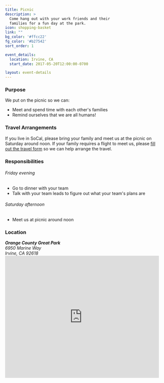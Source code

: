 ```yaml
---
title: Picnic
description: >
  Come hang out with your work friends and their
  families for a fun day at the park.
icon: shopping-basket
link: ""
bg_color: '#ffcc22'
fg_color: '#b27542'
sort_order: 1

event_details:
  location: Irvine, CA
  start_date: 2017-05-20T12:00:00-0700

layout: event-details
---
```


### Purpose

We put on the picnic so we can:
- Meet and spend time with each other's families
- Remind ourselves that we are all humans!

### Travel Arrangements

If you live in SoCal, please bring your family and meet us at the picnic on Saturday around noon.  If your family requires a flight to meet us, please [fill out the travel form](#) so we can help arrange the travel.

### Responsibilities

###### Friday evening
- Go to dinner with your team
- Talk with your team leads to figure out what your team's plans are

###### Saturday afternoon
- Meet us at picnic around noon

### Location

<address>
  <strong>Orange County Great Park</strong><br />
  6950 Marine Way<br />
  Irvine, CA 92618
</address>

<iframe width="100%" height="400" frameborder="0" style="border:0" src="https://www.google.com/maps/embed/v1/place?q=the%20great%20park&key=AIzaSyDufBzDi-Hg1O0ELSijlFmo4oG90fZg5fQ" allowfullscreen></iframe>
